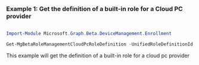 ### Example 1: Get the definition of a built-in role for a Cloud PC provider

```powershell

Import-Module Microsoft.Graph.Beta.DeviceManagement.Enrollment

Get-MgBetaRoleManagementCloudPcRoleDefinition -UnifiedRoleDefinitionId $unifiedRoleDefinitionId

```
This example will get the definition of a built-in role for a cloud pc provider

